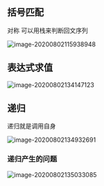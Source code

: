 ## 括号匹配

对称 可以用栈来判断回文序列

![image-20200802115938948](C:\Users\20924\AppData\Roaming\Typora\typora-user-images\image-20200802115938948.png)

 



## 表达式求值

![image-20200802134147123](C:\Users\20924\AppData\Roaming\Typora\typora-user-images\image-20200802134147123.png)

## 递归

递归就是调用自身

![image-20200802134932691](C:\Users\20924\AppData\Roaming\Typora\typora-user-images\image-20200802134932691.png)

### 递归产生的问题

![image-20200802135033085](C:\Users\20924\AppData\Roaming\Typora\typora-user-images\image-20200802135033085.png)



